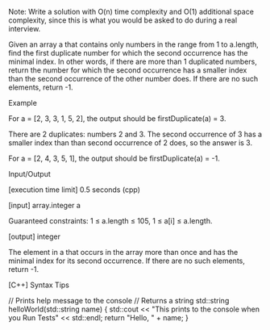 Note: Write a solution with O(n) time complexity and O(1) additional space complexity, since this is what you would be asked to do during a real interview.

Given an array a that contains only numbers in the range from 1 to a.length, find the first duplicate number for which the second occurrence has the minimal index. In other words, if there are more than 1 duplicated numbers, return the number for which the second occurrence has a smaller index than the second occurrence of the other number does. If there are no such elements, return -1.

Example

For a = [2, 3, 3, 1, 5, 2], the output should be
firstDuplicate(a) = 3.

There are 2 duplicates: numbers 2 and 3. The second occurrence of 3 has a smaller index than than second occurrence of 2 does, so the answer is 3.

For a = [2, 4, 3, 5, 1], the output should be
firstDuplicate(a) = -1.

Input/Output

[execution time limit] 0.5 seconds (cpp)

[input] array.integer a

Guaranteed constraints:
1 ≤ a.length ≤ 105,
1 ≤ a[i] ≤ a.length.

[output] integer

The element in a that occurs in the array more than once and has the minimal index for its second occurrence. If there are no such elements, return -1.

[C++] Syntax Tips

// Prints help message to the console
// Returns a string
std::string helloWorld(std::string name) {
    std::cout << "This prints to the console when you Run Tests" << std::endl;
    return "Hello, " + name;
}

